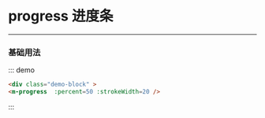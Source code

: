 # progress 进度条

---

### 基础用法

<div class="demo-block" >
<m-progress :percent=50 :strokeWidth=20 />

</div>

::: demo

```html
<div class="demo-block" >
<m-progress  :percent=50 :strokeWidth=20 />
```

:::